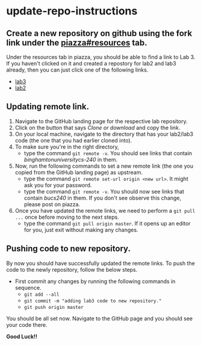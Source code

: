 # update-repo-instructions

## Create a new repository on github using the fork link under the [piazza#resources](https://piazza.com/binghamton/spring2019/cs240b1/resources) tab.
Under the resources tab in piazza, you should be able to find a link to Lab 3.
If you haven't clicked on it and created a repostory for lab2 and lab3 already, then you can just click one of the following links.
* [lab3](https://classroom.github.com/a/db52zvT7)
* [lab2](https://classroom.github.com/a/0jVQB1sr)

## Updating remote link.
1. Navigate to the GitHub landing page for the respective lab repository.
2. Click on the button that says _Clone or download_ and copy the link.
3. On your local machine, navigate to the directory that has your lab2/lab3 code (the one that you had earlier cloned into).
4. To make sure you're in the right directory,
	- type the command `git remote -v`. You should see links that contain _binghamtonuniversitycs-240_ in them.
5. Now, run the following commands to set a new remote link (the one you copied from the GitHub landing page) as upstream.
	- type the command `git remote set-url origin <new url>`. It might ask you for your password.
	- type the command `git remote -v`. You should now see links that contain _bucs240_ in them. If you don't see observe this change, please post on piazza.
6. Once you have updated the remote links, we need to perform a `git pull ...` once before moving to the next steps.
	- type the command `git pull origin master`. If it opens up an editor for you, just exit without making any changes.

## Pushing code to new repository.
By now you should have successfully updated the remote links. To push the code to the newly repository, follow the below steps.
* First commit any changes by running the following commands in sequence.
	- `git add --all`
	- `git commit -m "adding lab3 code to new repository."`
	- `git push origin master`

You should be all set now. Navigate to the GitHub page and you should see your code there.

**Good Luck!!**
